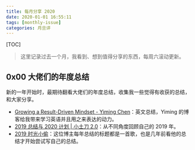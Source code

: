 ```yaml
---
title: 每月分享 2020
date: 2020-01-01 16:55:11
tags: [monthly-issue]
categories: 月旦评
---
```


[TOC]

> 这里记录过去一个月，我看到、想到值得分享的东西，每周六滚动更新。

## 0x00 大佬们的年度总结

新的一年开始时，最期待翻看大佬们的年度总结，收集我一些觉得有收获的总结，和大家分享。

- [Growing a Result-Driven Mindset - Yiming Chen](https://yiming.dev/blog/2019/12/31/growing-a-result-driven-mindset/)：英文总结，Yiming 的博客给我带来学习英语并且用之来表达的动力。
- [2019 总结与 2020 计划 | 小土刀 2.0](https://wdxmzy.com/pastfuture/year2019/2019/12/31/)：从不同角度回顾自己的 2019 年。
- [2019 时光小偷](http://freemind.pluskid.org/misc/2019-summary/)：这位博主每年总结的标题都是一首歌，也是几年前看他的总结才开始尝试写自己的总结。
